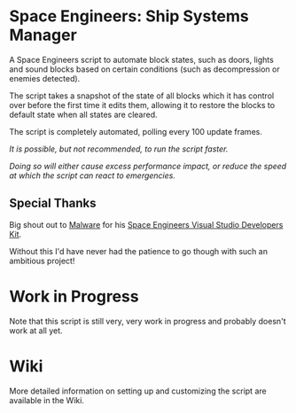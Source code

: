 
# Space Engineers: Ship Systems Manager
A Space Engineers script to automate block states, such as doors, lights and sound blocks based on certain conditions (such as decompression or enemies detected).

The script takes a snapshot of the state of all blocks which it has control over before the first time it edits them, allowing it to restore the blocks to default state when all states are cleared.

The script is completely automated, polling every 100 update frames.

*It is possible, but not recommended, to run the script faster.*

*Doing so will either cause excess performance impact, or reduce the speed at which the script can react to emergencies.*
## Special Thanks
Big shout out to [Malware](https://github.com/malware-dev) for his [Space Engineers Visual Studio Developers Kit](https://github.com/malware-dev/MDK-SE).

Without this I'd have never had the patience to go though with such an ambitious project!

# Work in Progress
Note that this script is still very, very work in progress and probably doesn't work at all yet.

# Wiki

More detailed information on setting up and customizing the script are available in the Wiki.
